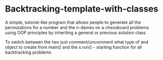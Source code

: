 # Backtracking-template-with-classes
A simple, tutorial-like program that allows people to generate all the permutations for a number and the n-dames on a
chessboard problems using OOP principles by inheriting a general or previous solution class

To switch between the two just comment/uncomment what type of and object to create from main() and the x.run() - starting 
function for all backtracking problems 
